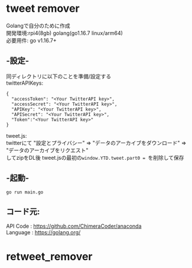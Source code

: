 # tweet remover
Golangで自分のために作成  
開発環境:rpi4(8gb) golang(go1.16.7 linux/arm64)  
必要用件: go v1.16.7+  

## -設定-  
同ディレクトリに以下のことを準備/設定する  
twitterAPIKeys:  
```
{
  "accessToken": "<Your TwitterAPI key>",
  "accessSecret": "<Your TwitterAPI key>",
  "APIKey": "<Your TwitterAPI key>",
  "APISecret": "<Your TwitterAPI key>",
  "Token":"<Your TwitterAPI key>"
}
```
tweet.js:  
twitterにて "設定とプライバシー" => "データのアーカイブをダウンロード" => "データのアーカイブをリクエスト"  
してzipをDL後 tweet.jsの最初の`window.YTD.tweet.part0 = `を削除して保存  

## -起動-  
```go run main.go```
## コード元:  
API Code   : https://github.com/ChimeraCoder/anaconda  
Language   : https://golang.org/  
# retweet_remover
